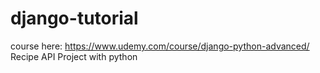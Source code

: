 # django-tutorial
course here: 
https://www.udemy.com/course/django-python-advanced/ 
Recipe API Project with python
